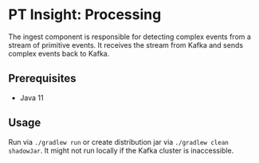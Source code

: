 # PT Insight: Processing

The ingest component is responsible for detecting complex events from a stream of primitive events.
It receives the stream from Kafka and sends complex events back to Kafka.



## Prerequisites
* Java 11


## Usage

Run via `./gradlew run` or create distribution jar via `./gradlew clean shadowJar`. It might not run locally if the Kafka cluster is inaccessible.
